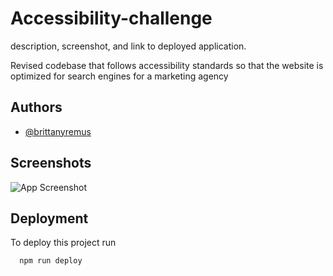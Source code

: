 # Accessibility-challenge
description, screenshot, and link to deployed application.

Revised codebase that follows accessibility standards so that
the website is optimized for search engines for a marketing agency





## Authors

- [@brittanyremus](https://www.github.com/bremus124)


## Screenshots

![App Screenshot](https://via.placeholder.com/468x300?text=App+Screenshot+Here)


## Deployment

To deploy this project run

```bash
  npm run deploy
```
